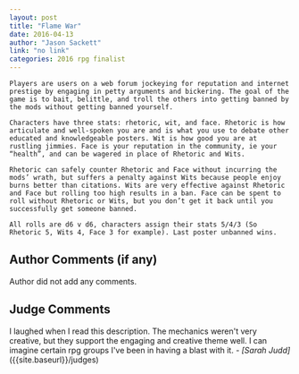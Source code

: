 ```yaml
---
layout: post
title: "Flame War"
date: 2016-04-13
author: "Jason Sackett"
link: "no link"
categories: 2016 rpg finalist
---
```

```
Players are users on a web forum jockeying for reputation and internet prestige by engaging in petty arguments and bickering. The goal of the game is to bait, belittle, and troll the others into getting banned by the mods without getting banned yourself.

Characters have three stats: rhetoric, wit, and face. Rhetoric is how articulate and well-spoken you are and is what you use to debate other educated and knowledgeable posters. Wit is how good you are at rustling jimmies. Face is your reputation in the community, ie your “health”, and can be wagered in place of Rhetoric and Wits.

Rhetoric can safely counter Rhetoric and Face without incurring the mods’ wrath, but suffers a penalty against Wits because people enjoy burns better than citations. Wits are very effective against Rhetoric and Face but rolling too high results in a ban. Face can be spent to roll without Rhetoric or Wits, but you don’t get it back until you successfully get someone banned.

All rolls are d6 v d6, characters assign their stats 5/4/3 (So Rhetoric 5, Wits 4, Face 3 for example). Last poster unbanned wins.
```
## Author Comments (if any)

Author did not add any comments.

## Judge Comments

I laughed when I read this description. The mechanics weren't very creative, but they support the engaging and creative theme well. I can imagine certain rpg groups I've been in having a blast with it. _- [Sarah Judd]_({{site.baseurl}}/judges)